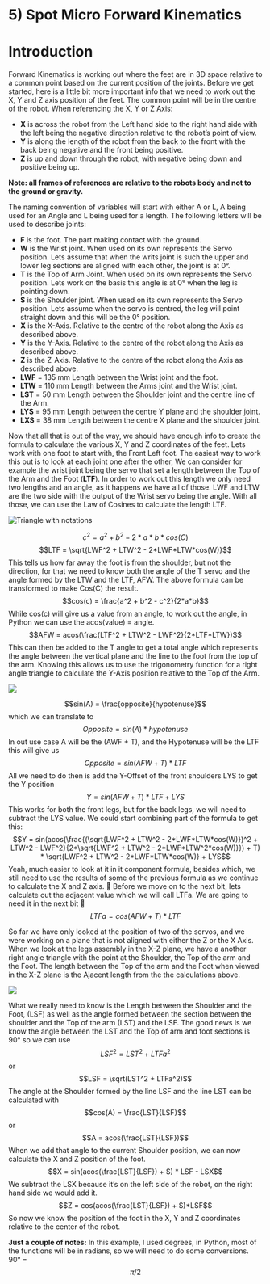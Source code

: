 # 5) Spot Micro Forward Kinematics

# Introduction

Forward Kinematics is working out where the feet are in 3D space relative to a common point based on the current position of the joints.
Before we get started, here is a little bit more important info that we need to work out the X, Y and Z axis position of the feet.
The common point will be in the centre of the robot.
When referencing the X, Y or Z Axis: 

- **X** is across the robot from the Left hand side to the right hand side with the left being the negative direction relative to the robot’s point of view.
- **Y** is along the length of the robot from the back to the front with the back being negative and the front being positive.
- **Z** is up and down through the robot, with negative being down and positive being up.

**Note: all frames of references are relative to the robots body and not to the ground or gravity.**

The naming convention of variables will start with either A or L, A being used for an Angle and L being used for a length.
The following letters will be used to describe joints:

- **F** is the foot. 
    The part making contact with the ground.
- **W** is the Wrist joint. 
    When used on its own represents the Servo position.
    Lets assume that when the writs joint is such the upper and lower leg sections are aligned with each other, the joint is at 0°.
- **T** is the Top of Arm Joint.
    When used on its own represents the Servo position.
    Lets work on the basis this angle is at 0° when the leg is pointing down.
- **S** is the Shoulder joint.
    When used on its own represents the Servo position.
    Lets assume when the servo is centred, the leg will point straight down and this will be the 0° position.
- **X** is the X-Axis. 
    Relative to the centre of the robot along the Axis as described above.
- **Y** is the Y-Axis. 
    Relative to the centre of the robot along the Axis as described above.
- **Z** is the Z-Axis. 
    Relative to the centre of the robot along the Axis as described above.
- **LWF** = 135 mm  Length between the Wrist joint and the foot.
- **LTW** = 110 mm  Length between the Arms joint and the Wrist joint.
- **LST** = 50 mm    Length between the Shoulder joint and the centre line of the Arm.
- **LYS** = 95 mm     Length between the centre Y plane and the shoulder joint.
- **LXS** = 38 mm    Length between the centre X plane and the shoulder joint.

 Now that all that is out of the way, we should have enough info to create the formula to calculate the various X, Y and Z coordinates of the feet.
Lets work with one foot to start with, the Front Left foot.
The easiest way to work this out is to look at each joint one after the other, We can consider for example the wrist joint being the servo that set a length between the Top of the Arm and the Foot (**LTF**).  In order to work out this length we only need two lengths and an angle, as it happens we have all of those. LWF and LTW are the two side with the output of the Wrist servo being the angle.  With all those, we can use the Law of Cosines to calculate the length LTF.

![Triangle with notations](https://paper-attachments.dropbox.com/s_3312125F65CA3DC01444C81917CB3E917B429E9A33B5A513DF0D3BDF0783359C_1640804830688_1920px-Triangle_with_notations_2.svg.png)


$$c^2 = a^2 + b^2 - 2*a*b*cos(C)$$
$$LTF = \sqrt{LWF^2 + LTW^2 - 2*LWF*LTW*cos(W)}$$
This tells us how far away the foot is from the shoulder, but not the direction, for that we need to know both the angle of the T servo and the angle formed by the LTW and the  LTF, AFW.
The above formula can be transformed to make Cos(C) the result.
$$cos(c) = \frac{a^2 + b^2 - c^2}{2*a*b}$$
While cos(c) will give us a value from an angle, to work out the angle, in Python we can use the acos(value) = angle.
$$AFW = acos(\frac{LTF^2 + LTW^2 - LWF^2}{2*LTF*LTW})$$
This can then be added to the T angle to get a total angle which represents the angle between the vertical plane and the line to the foot from the top of the arm.  Knowing this allows us to use the trigonometry function for a right angle triangle to calculate the Y-Axis position relative to the Top of the Arm.

![](https://paper-attachments.dropbox.com/s_3312125F65CA3DC01444C81917CB3E917B429E9A33B5A513DF0D3BDF0783359C_1641154333970_Right+angle+triangle.jpg)


$$sin(A) = \frac{opposite}{hypotenuse}$$ which we can translate to $$Opposite = sin(A) * hypotenuse$$
In out use case A will be the (AWF + T), and the Hypotenuse will be the LTF this will give us
$$Opposite = sin(AFW + T) * LTF$$
All we need to do then is add the Y-Offset of the front shoulders LYS to get the Y position
$$Y = sin(AFW + T) * LTF + LYS$$
This works for both the front legs, but for the back legs, we will need to subtract the LYS value.
We could start combining part of the formula to get this:
$$Y = sin(acos(\frac{(\sqrt{LWF^2 + LTW^2 - 2*LWF*LTW*cos(W)})^2 + LTW^2 - LWF^2}{2*\sqrt{LWF^2 + LTW^2 - 2*LWF*LTW^2*cos(W)}}) + T) * \sqrt{LWF^2 + LTW^2 - 2*LWF*LTW*cos(W)} + LYS$$Yeah, much easier to look at it in it component formula, besides which, we still need to use the results of some of the previous formula as we continue to calculate the X and Z axis. 🙂 
Before we move on to the next bit, lets calculate out the adjacent value which we will call LTFa.  We are going to need it in the next bit 🙂 
$$LTFa = cos(AFW + T) * LTF$$

So far we have only looked at the position of two of the servos, and we were working on a plane that is not aligned with either the Z or the X Axis. 
When we look at the legs assembly in the X-Z plane, we have a another right angle triangle with the point at the Shoulder, the Top of the arm and the Foot.
The length between the Top of the arm and the Foot when viewed in the X-Z plane is the Ajacent  length from the the calculations above.

![](https://paper-attachments.dropbox.com/s_3312125F65CA3DC01444C81917CB3E917B429E9A33B5A513DF0D3BDF0783359C_1641158083452_Leg+Assy+Triangle.jpg)


What we really need to know is the Length between the Shoulder and the Foot, (LSF) as well as the angle formed between the section between the shoulder and the Top of the arm (LST) and the LSF.  The good news is we know the angle between the LST and the Top of arm and foot sections is 90° so we can use $$LSF^2 = LST^2 + LTFa^2$$ or $$LSF = \sqrt(LST^2 + LTFa^2)$$
The angle at the Shoulder formed by the line LSF and the line LST can be calculated with $$cos(A) = \frac{LST}{LSF}$$ or $$A = acos(\frac{LST}{LSF})$$
When we add that angle to the current Shoulder position, we can now calculate the X and Z position of the foot.
$$X = sin(acos(\frac{LST}{LSF}) + S) * LSF - LSX$$
We subtract the LSX because it’s on the left side of the robot, on the right hand side we would add it.
$$Z = cos(acos(\frac{LST}{LSF}) + S)*LSF$$
So now we know the position of the foot in the X, Y and Z coordinates relative to the center of the robot.

**Just a couple of notes:**
In this example, I used degrees, in Python, most of the functions will be in radians, so we will need to do some conversions.
90° = $$\pi/2$$




